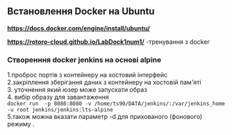 ## Встановлення Docker на Ubuntu
__https://docs.docker.com/engine/install/ubuntu/__

__https://rotoro-cloud.github.io/LabDock1num1/__ -тренування з docker <br>
### Створенння docker jenkins на основі alpine
1.проброс портів з контейнеру на хостовий інтерфейс<br> 
2.закріплення зберігання даних з контейнеру на хостовій пам'яті <br>
3. уточнення який юзер може запускати образ<br>
4. вибір образу для завантаження   
`docker run  -p 8080:8080 -v /home/ts90/DATA/jenkins/:/var/jenkins_home -u root jenkins/jenkins:lts-alpine`
<br>
5.також можна вказати параметр -d для прихованого (фонового) режиму . 